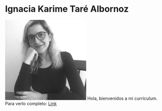 # Ignacia Karime Taré Albornoz
![Image](https://github.com/lamujernueva/cv/blob/gh-pages/foto.png)
Hola, bienvenidos a mi currículum.
Para verlo completo: [Link](https://github.com/lamujernueva/cv/blob/gh-pages/index.md)
